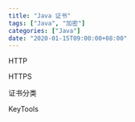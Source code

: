 ```yaml
---
title: "Java 证书"
tags: ["Java", "加密"]
categories: ["Java"]
date: "2020-01-15T09:00:00+08:00"
---
```


HTTP

HTTPS

证书分类

KeyTools

